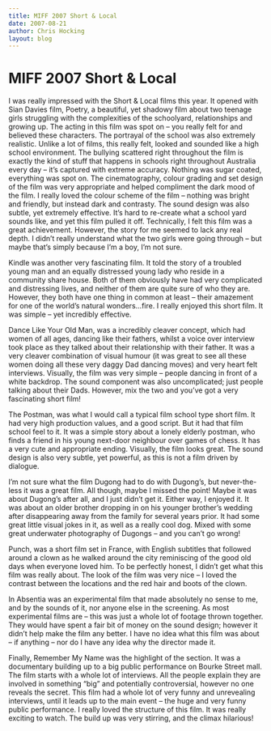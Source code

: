 ```yaml
---
title: MIFF 2007 Short & Local
date: 2007-08-21
author: Chris Hocking
layout: blog
---
```

# MIFF 2007 Short & Local

I was really impressed with the Short & Local films this year. It opened with Sian Davies film, Poetry, a beautiful, yet shadowy film about two teenage girls struggling with the complexities of the schoolyard, relationships and growing up. The acting in this film was spot on – you really felt for and believed these characters. The portrayal of the school was also extremely realistic. Unlike a lot of films, this really felt, looked and sounded like a high school environment. The bullying scattered right throughout the film is exactly the kind of stuff that happens in schools right throughout Australia every day – it’s captured with extreme accuracy. Nothing was sugar coated, everything was spot on. The cinematography, colour grading and set design of the film was very appropriate and helped compliment the dark mood of the film. I really loved the colour scheme of the film – nothing was bright and friendly, but instead dark and contrasty. The sound design was also subtle, yet extremely effective. It’s hard to re-create what a school yard sounds like, and yet this film pulled it off. Technically, I felt this film was a great achievement. However, the story for me seemed to lack any real depth. I didn’t really understand what the two girls were going through – but maybe that’s simply because I’m a boy, I’m not sure.

Kindle was another very fascinating film. It told the story of a troubled young man and an equally distressed young lady who reside in a community share house. Both of them obviously have had very complicated and distressing lives, and neither of them are quite sure of who they are. However, they both have one thing in common at least – their amazement for one of the world’s natural wonders…fire. I really enjoyed this short film. It was simple – yet incredibly effective.

Dance Like Your Old Man, was a incredibly cleaver concept, which had women of all ages, dancing like their fathers, whilst a voice over interview took place as they talked about their relationship with their father. It was a very cleaver combination of visual humour (it was great to see all these women doing all these very daggy Dad dancing moves) and very heart felt interviews. Visually, the film was very simple – people dancing in front of a white backdrop. The sound component was also uncomplicated; just people talking about their Dads. However, mix the two and you’ve got a very fascinating short film!

The Postman, was what I would call a typical film school type short film. It had very high production values, and a good script. But it had that film school feel to it. It was a simple story about a lonely elderly postman, who finds a friend in his young next-door neighbour over games of chess. It has a very cute and appropriate ending. Visually, the film looks great. The sound design is also very subtle, yet powerful, as this is not a film driven by dialogue.

I’m not sure what the film Dugong had to do with Dugong’s, but never-the-less it was a great film. All though, maybe I missed the point! Maybe it was about Dugong’s after all, and I just didn’t get it. Either way, I enjoyed it. It was about an older brother dropping in on his younger brother’s wedding after disappearing away from the family for several years prior. It had some great little visual jokes in it, as well as a really cool dog. Mixed with some great underwater photography of Dugongs – and you can’t go wrong!

Punch, was a short film set in France, with English subtitles that followed around a clown as he walked around the city reminiscing of the good old days when everyone loved him. To be perfectly honest, I didn’t get what this film was really about. The look of the film was very nice – I loved the contrast between the locations and the red hair and boots of the clown.

In Absentia was an experimental film that made absolutely no sense to me, and by the sounds of it, nor anyone else in the screening. As most experimental films are – this was just a whole lot of footage thrown together. They would have spent a fair bit of money on the sound design; however it didn’t help make the film any better. I have no idea what this film was about – if anything – nor do I have any idea why the director made it.

Finally, Remember My Name was the highlight of the section. It was a documentary building up to a big public performance on Bourke Street mall. The film starts with a whole lot of interviews. All the people explain they are involved in something “big” and potentially controversial, however no one reveals the secret. This film had a whole lot of very funny and unrevealing interviews, until it leads up to the main event – the huge and very funny public performance. I really loved the structure of this film. It was really exciting to watch. The build up was very stirring, and the climax hilarious!